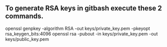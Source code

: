 ## To generate RSA keys in gitbash execute these 2 commands.
openssl genpkey -algorithm RSA -out keys/private_key.pem -pkeyopt rsa_keygen_bits:4096
openssl rsa -pubout -in keys/private_key.pem -out keys/public_key.pem

